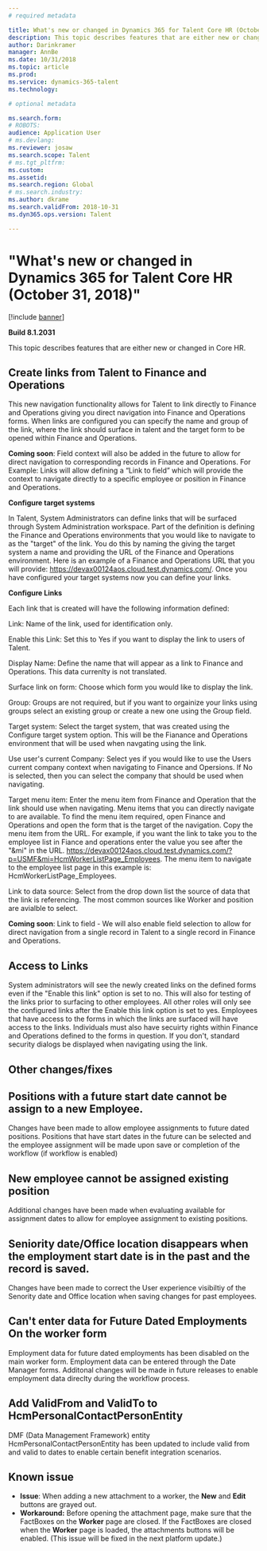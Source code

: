 ```yaml
---
# required metadata

title: What's new or changed in Dynamics 365 for Talent Core HR (October 31, 2018)
description: This topic describes features that are either new or changed in Microsoft Dynamics 365 for Talent Core HR.
author: Darinkramer
manager: AnnBe
ms.date: 10/31/2018
ms.topic: article
ms.prod: 
ms.service: dynamics-365-talent
ms.technology: 

# optional metadata

ms.search.form: 
# ROBOTS: 
audience: Application User
# ms.devlang: 
ms.reviewer: josaw
ms.search.scope: Talent
# ms.tgt_pltfrm: 
ms.custom: 
ms.assetid: 
ms.search.region: Global
# ms.search.industry: 
ms.author: dkrame
ms.search.validFrom: 2018-10-31
ms.dyn365.ops.version: Talent

---
```

# "What's new or changed in Dynamics 365 for Talent Core HR (October 31, 2018)"

[!include [banner](includes/banner.md)]

**Build 8.1.2031**

This topic describes features that are either new or changed in Core HR.

## Create links from Talent to Finance and Operations
This new navigation functionality allows for Talent to link directly to Finance and Operations giving you direct navigation into Finance and Operations forms. When links are configured you can specify the name and group of the link, where the link should surface in talent and the target form to be opened within Finance and Operations.

**Coming soon**: Field context will also be added in the future to allow for direct navigation to corresponding records in Finance and Operations. For Example: Links will allow defining a “Link to field” which will provide the context to navigate directly to a specific employee or position in Finance and Operations.

**Configure target systems**

In Talent, System Administrators can define links that will be surfaced through System Administration workspace. Part of the definition is defining the Finance and Operations environments that you would like to navigate to as the "target" of the link. You do this by naming the giving the target system a name and providing the URL of the Finance and Operations environment. Here is an example of a Finance and Operations URL that you will provide: https://devax00124aos.cloud.test.dynamics.com/. Once you have configured your target systems now you can define your links.

**Configure Links**

Each link that is created will have the following information defined:

Link: 				                Name of the link, used for identification only.

Enable this Link: 		        Set this to Yes if you want to display the link to users of Talent.

Display Name: 			          Define the name that will appear as a link to Finance and Operations. This data currenlty is not translated.

Surface link on form:         Choose which form you would like to display the link.

Group: 				                Groups are not required, but if you want to orgainize your links using groups select an existing group or create a new one using the Group field.

Target system: 			          Select the target system, that was created using the Configure target system option. This will be the Fianance and Operations environment that will be used when navgating using the link.

Use user's current Company: 	Select yes if you would like to use the Users current company context when navigating to Finance and Opersions. If No is selected, then you can select the company that should be used when navigating.

Target menu item: 		        Enter the menu item from Finance and Operation that the link should use when navigating. Menu items that you can directly navigate to are available. To find the menu item required, open Finance and Operations and open the form that is the target of the navigation. Copy the menu item from the URL. For example, if you want the link to take you to the employee list in Fiance and operations enter the value you see after the "&mi" in the URL. https://devax00124aos.cloud.test.dynamics.com/?p=USMF&mi=HcmWorkerListPage_Employees. The menu item to navigate to the employee list page in this example is: HcmWorkerListPage_Employees.

Link to data source: 		      Select from the drop down list the source of data that the link is referencing. The most common sources like Worker and position are avialble to select.

**Coming soon**: Link to field - We will also enable field selection to allow for direct navigation from a single record in Talent to a single record in Finance and Operations.

## Access to Links

System administrators will see the newly created links on the defined forms even if the "Enable this link" option is set to no. This will also for testing of the links prior to surfacing to other employees. All other roles will only see the configured links after the Enable this link option is set to yes. Employees that have access to the forms in which the links are surfaced will have access to the links.
Individuals must also have secuirty rights within Finance and Operations defined to the forms in question. If you don't, standard security dialogs be displayed when navigating using the link.


## Other changes/fixes

## Positions with a future start date cannot be assign to a new Employee.

Changes have been made to allow employee assignments to future dated positions. Positions that have start dates in the future can be selected and the employee assignment will be made upon save or completion of the workflow (if workflow is enabled)

## New employee cannot be assigned existing position

Additional changes have been made when evaluating available for assignment dates to allow for employee assignment to existing positions.

## Seniority date/Office location disappears when the employment start date is in the past and the record is saved.

Changes have been made to correct the User experience visibiltiy of the Senority date and Office location when saving changes for past employees.

## Can't enter data for Future Dated Employments On the worker form

Employment data for future dated employments has been disabled on the main worker form. Employment data can be entered through the Date Manager forms. Additonal changes will be made in future releases to enable employment data direclty during the workflow process.

## Add ValidFrom and ValidTo to HcmPersonalContactPersonEntity

DMF (Data Management Framework) entity HcmPersonalContactPersonEntity has been updated to include valid from and valid to dates to enable certain benefit integration scenarios. 

## Known issue
- **Issue**: When adding a new attachment to a worker, the **New** and **Edit** buttons are grayed out. 
- **Workaround:** Before opening the attachment page, make sure that the FactBoxes on the **Worker** page are closed. If the FactBoxes are closed when the **Worker** page is loaded, the attachments buttons will be enabled. (This issue will be fixed in the next platform update.)
